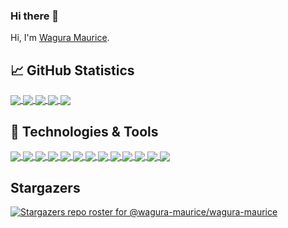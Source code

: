 ### Hi there 👋

<!--
**wagura-maurice/wagura-maurice** is a ✨ _special_ ✨ repository because its `README.md` (this file) appears on your GitHub profile.

Here are some ideas to get you started:

- 🔭 I’m currently working on ...
- 🌱 I’m currently learning ...
- 👯 I’m looking to collaborate on ...
- 🤔 I’m looking for help with ...
- 💬 Ask me about ...
- 📫 How to reach me: ...
- 😄 Pronouns: ...
- ⚡ Fun fact: ...
-->

Hi, I'm [Wagura Maurice](https://waguramaurice.com/).

## &#x1f4c8; GitHub Statistics

<a href="https://github.com/wagura-maurice/wagura-maurice">
  <img align="center" src="https://github-readme-stats.vercel.app/api/top-langs/?username=wagura-maurice&show_icons=true&hide=html&title_color=abd200&text_color=f9f9f9f9&icon_color=70a5fd&bg_color=373f51&"/>
</a>

<a href="https://github.com/wagura-maurice/wagura-maurice">
  <img align="center" src="https://github-readme-stats.vercel.app/api?username=wagura-maurice&show_icons=true&count_private=true&title_color=abd200&text_color=f9f9f9f9&icon_color=70a5fd&bg_color=373f51&"/>
</a>

<a href="https://github.com/wagura-maurice/modelcache">
  <img align="center" src="https://github-readme-stats.vercel.app/api/pin/?username=wagura-maurice&repo=modelcache&title_color=abd200&text_color=f9f9f9f9&icon_color=70a5fd&bg_color=373f51&"/>
</a>

<a href="https://github.com/wagura-maurice/msphpsql">
  <img align="center" src="https://github-readme-stats.vercel.app/api/pin/?username=microsoft&repo=msphpsql&title_color=abd200&text_color=f9f9f9f9&icon_color=70a5fd&bg_color=373f51&"/>
</a>

<a href="https://github.com/wagura-maurice">
  <img align="center" src="https://github-readme-stats.vercel.app/api/wakatime?username=montanabay39&title_color=abd200&text_color=f9f9f9f9&icon_color=70a5fd&bg_color=373f51&"/>
</a>

## 🔧 Technologies & Tools
<a href="https://github.com/wagura-maurice">
<img align="center" src="https://img.shields.io/badge/OS-Linux-informational?style=flat&logo=linux&color=70a5fd"/>
<img align="center" src="https://img.shields.io/badge/Editor-IntelliJ_IDEA-informational?style=flat&logo=intellij-idea&color=70a5fd"/>
<img align="center" src="https://img.shields.io/badge/Code-Python-informational?style=flat&logo=python&color=70a5fd"/>
<img align="center" src="https://img.shields.io/badge/Code-JavaScript-informational?style=flat&logo=javascript&color=70a5fd"/>
<img align="center" src="https://img.shields.io/badge/Code-Golang-informational?style=flat&logo=go&color=70a5fd"/>
<img align="center" src="https://img.shields.io/badge/Code-Make-informational?style=flat&logo=cmake&color=70a5fd"/>
<img align="center" src="https://img.shields.io/badge/Code-Vue-informational?style=flat&logo=vue.js&color=70a5fd"/>
<img align="center" src="https://img.shields.io/badge/Shell-Bash-informational?style=flat&logo=gnu-bash&color=70a5fd"/>
<img align="center" src="https://img.shields.io/badge/Tools-PostgreSQL-informational?style=flat&logo=postgresql&color=70a5fd"/>
<img align="center" src="https://img.shields.io/badge/Tools-Docker-informational?style=flat&logo=docker&color=70a5fd"/>
<img align="center" src="https://img.shields.io/badge/Tools-Kubernetes-informational?style=flat&logo=kubernetes&color=70a5fd"/>
<img align="center" src="https://img.shields.io/badge/Tools-Red_Hat_OpenShift-informational?style=flat&logo=red-hat-open-shift&color=70a5fd"/>
<img align="center" src="https://img.shields.io/badge/Cloud-Digital_Ocean-informational?style=flat&logo=digitalocean&color=70a5fd"/>
<a/>

## Stargazers

[![Stargazers repo roster for @wagura-maurice/wagura-maurice](https://reporoster.com/stars/wagura-maurice/wagura-maurice)](httpsn://github.com/wagura-maurice/wagura-maurice/stargazers)